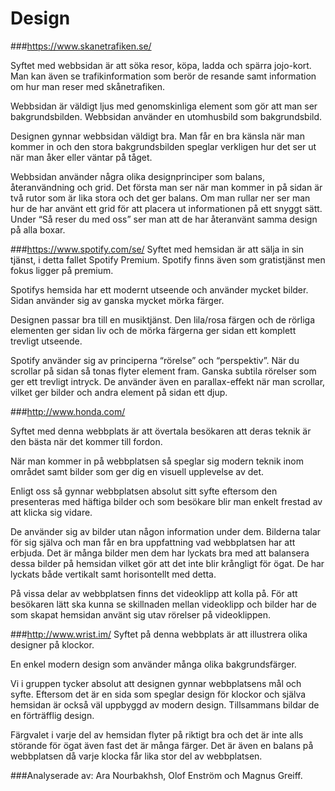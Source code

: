 Design
=========



###https://www.skanetrafiken.se/


Syftet med webbsidan är att söka resor, köpa, ladda och spärra jojo-kort. Man kan även se trafikinformation som berör de resande samt information om hur man reser med skånetrafiken.


Webbsidan är väldigt ljus med genomskinliga element som gör att man ser bakgrundsbilden. Webbsidan använder en utomhusbild som bakgrundsbild.


Designen gynnar webbsidan väldigt bra. Man får en bra känsla när man kommer in och den stora bakgrundsbilden speglar verkligen hur det ser ut när man åker eller väntar på tåget.


Webbsidan använder några olika designprinciper som balans, återanvändning och grid. Det första man ser när man kommer in på sidan är två rutor som är lika stora och det ger balans. Om man rullar ner ser man hur de har använt ett grid för att placera ut informationen på ett snyggt sätt. Under “Så reser du med oss” ser man att de har återanvänt samma design på alla boxar.


###https://www.spotify.com/se/
Syftet med hemsidan är att sälja in sin tjänst, i detta fallet Spotify Premium. Spotify finns även som gratistjänst men fokus ligger på premium.


Spotifys hemsida har ett modernt utseende och använder mycket bilder. Sidan använder sig av ganska mycket mörka färger.


Designen passar bra till en musiktjänst. Den lila/rosa färgen och de rörliga elementen ger sidan liv och de mörka färgerna ger sidan ett komplett trevligt utseende.


Spotify använder sig av principerna “rörelse” och “perspektiv”. När du scrollar på sidan så tonas flyter element fram. Ganska subtila rörelser som ger ett trevligt intryck. De använder även en parallax-effekt när man scrollar, vilket ger bilder och andra element på sidan ett djup.












###http://www.honda.com/


Syftet med denna webbplats är att övertala besökaren att deras teknik är den bästa när det kommer till fordon.


När man kommer in på webbplatsen så speglar sig modern teknik inom området samt bilder som ger dig en visuell upplevelse av det.


Enligt oss så gynnar webbplatsen absolut sitt syfte eftersom den presenteras med häftiga bilder och som besökare blir man enkelt frestad av att klicka sig vidare.


De använder sig av bilder utan någon information under dem. Bilderna talar för sig själva och man får en bra uppfattning vad webbplatsen har att erbjuda. Det är många bilder men dem har lyckats bra med att balansera dessa bilder på hemsidan vilket gör att det inte blir krångligt för ögat. De har lyckats både vertikalt samt horisontellt med detta.


På vissa delar av webbplatsen finns det videoklipp att kolla på. För att besökaren lätt ska kunna se skillnaden mellan videoklipp och bilder har de som skapat hemsidan använt sig utav rörelser på videoklippen.


###http://www.wrist.im/
Syftet på denna webbplats är att illustrera olika designer på klockor.


En enkel modern design som använder många olika bakgrundsfärger.


Vi i gruppen tycker absolut att designen gynnar webbplatsens mål och syfte. Eftersom det är en sida som speglar design för klockor och själva hemsidan är också väl uppbyggd av modern design. Tillsammans bildar de en förträfflig design.


Färgvalet i varje del av hemsidan flyter på riktigt bra och det är inte alls störande för ögat även fast det är många färger.  Det är även en balans på webbplatsen då varje klocka får lika stor del av webbplatsen.

###Analyserade av:
Ara Nourbakhsh,
Olof Enström
och
Magnus Greiff.
